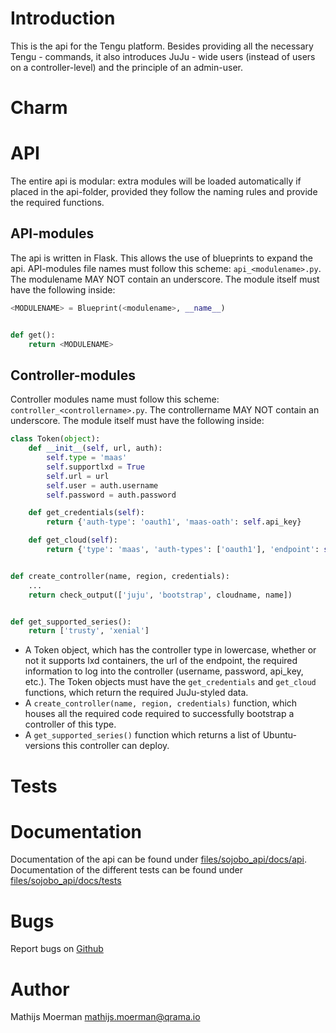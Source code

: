 # Introduction
This is the api for the Tengu platform. Besides providing all the necessary Tengu - commands, it also introduces
JuJu - wide users (instead of users on a controller-level) and the principle of an admin-user.
# Charm

# API
The entire api is modular: extra modules will be loaded automatically if placed in the api-folder, provided they
follow the naming rules and provide the required functions.

## API-modules
The api is written in Flask. This allows the use of blueprints to expand the api. API-modules file names must follow
this scheme: `api_<modulename>.py`. The modulename MAY NOT contain an underscore. The module itself must have the following
inside:
```python
<MODULENAME> = Blueprint(<modulename>, __name__)


def get():
    return <MODULENAME>
```

## Controller-modules
Controller modules name must follow this scheme: `controller_<controllername>.py`. The controllername MAY NOT contain
an underscore. The module itself must have the following inside:
```python
class Token(object):
    def __init__(self, url, auth):
        self.type = 'maas'
        self.supportlxd = True
        self.url = url
        self.user = auth.username
        self.password = auth.password

    def get_credentials(self):
        return {'auth-type': 'oauth1', 'maas-oath': self.api_key}

    def get_cloud(self):
        return {'type': 'maas', 'auth-types': ['oauth1'], 'endpoint': self.url}


def create_controller(name, region, credentials):
    ...
    return check_output(['juju', 'bootstrap', cloudname, name])


def get_supported_series():
    return ['trusty', 'xenial']
```

* A Token object, which has the controller type in lowercase, whether or not it supports lxd containers, the url of the endpoint, the required information to log into the controller (username, password, api_key, etc.). The Token objects must have the `get_credentials` and `get_cloud` functions, which return the required JuJu-styled data.
* A `create_controller(name, region, credentials)` function, which houses all the required code required to successfully bootstrap a controller of this type.
* A `get_supported_series()` function which returns a list of Ubuntu-versions this controller can deploy.

# Tests


# Documentation
Documentation of the api can be found under [files/sojobo_api/docs/api](files/sojobo_api/docs/api).  
Documentation of the different tests can be found under [files/sojobo_api/docs/tests](files/sojobo_api/docs/tests)

# Bugs
Report bugs on <a href="https://github.com/Qrama/Sojobo-api/issues">Github</a>

# Author
Mathijs Moerman <a href="mailto:mathijs.moerman@qrama.io">mathijs.moerman@qrama.io</a>
